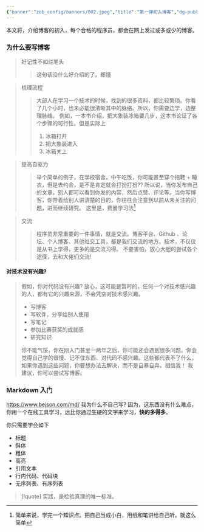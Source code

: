 ```yaml
---
{"banner":"zob_config/banners/002.jpeg","title":"第一弹初入博客","dg-publish":true,"dg-note-icon":2,"tags":null,"created":"2024-02-07T15:21:21","updated":"2024-02-07T15:29:00","dg-path":"笔记与博客技巧/第一弹初入博客.md","dgPassFrontmatter":true,"noteIcon":2,"permalink":"/笔记与博客技巧/第一弹初入博客/"}
---
```


本文将，介绍博客的初入，每个合格的程序员，都会在网上发过或多或少的博客。

### 为什么要写博客
>好记性不如烂笔头
>>这句话没什么好介绍的了。都懂


>梳理流程
>>大部人在学习一个技术的时候，找到的很多资料，都比较繁琐。你看了几个小时，也未必能很清晰其中的脉络。所以，你需要边学，边整理脉络。
>>例如，一本书介绍，把大象装冰箱要几步，这本书论证了各个步骤的可行性。但是实际上
>>1. 冰箱打开
>>2. 把大象装进入
>>3. 冰箱关上

>提高自驱力
>> 举个简单的例子，在学校宿舍，中午吃饭，你可能甚至穿个拖鞋 + 睡衣，但是去约会，是不是肯定就会打扮打扮??
>> 所以说，当你发布自己的文章，别人都可以看到你发的内容，然后点赞、评论等。当你写博客，你带着给别人讲清楚的目的，你往往会注意到以前从未关注的问题，进而继续研究。
>这里是，费曼学习法[^1]

>交流
>> 程序员非常重要的一件事情，就是交流。博客平台、Github 、论坛、个人博客、其他社交工具，都是我们交流的地方。技术，不仅仅是从书上学得，更多的是交流习得。
>> 不要害怕，放心大胆的尝试各个途径，去和大佬们交流!

#### 对技术没有兴趣?
>假如，你对代码没有兴趣? 放心，这可能是暂时的，任何一个对技术感兴趣的人，都有它的兴趣来源，不会凭空对技术感兴趣。
>- 写博客
>- 写软件，分享给别人使用
>- 写笔记
>- 参加比赛获奖的成就感
>- 研究知识
>
>你不能气馁，你在刚入门甚至一两年之后，你可能还会遇到很多问题。你会觉得自己学的很慢、记不住东西、对代码不感兴趣。这些都代表不了什么，如果你遇到这些问题，你要想办法去解决，而不是自暴自弃，相信我！
>我建议，你可以尝试写博客。


### Markdown 入门
https://www.bejson.com/md/
我为什么不自己写? 因为，这东西没有什么难点，你用一个在线工具学习，远比你通过生硬的文字来学习，**快的多得多**。

你只需要学会如下
- 标题
- 斜体
- 粗体
- 高亮
- 引用文本
- 行内代码、代码块
- 无序列表、有序列表


>[!quote]
>实践，是检验真理的唯一标准。


[^1]:  简单来说，学完一个知识点。把自己当成小白，用纸和笔讲给自己听。就这么简单